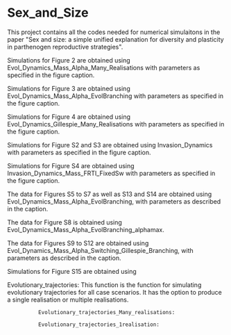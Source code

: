 # Sex_and_Size
This project contains all the codes needed for numerical simulaitons in the paper "Sex and size: a simple unified explanation for diversity and plasticity in parthenogen reproductive strategies".

Simulations for Figure 2 are obtained using Evol_Dynamics_Mass_Alpha_Many_Realisations with parameters as specified in the figure caption.

Simulations for Figure 3 are obtained using Evol_Dynamics_Mass_Alpha_EvolBranching with parameters as specified in the figure caption.

Simulations for Figure 4 are obtained using Evol_Dynamics_Gillespie_Many_Realisations with parameters as specified in the figure caption.

Simulations for Figure S2 and S3 are obtained using Invasion_Dynamics with parameters as specified in the figure caption. 

Simulations for Figure S4 are obtained using Invasion_Dynamics_Mass_FRTI_FixedSw with parameters as specified in the figure caption.

The data for Figures S5 to S7 as well as S13 and S14 are obtained using Evol_Dynamics_Mass_Alpha_EvolBranching, with parameters as described in the caption.

The data for Figure S8 is obtained using Evol_Dynamics_Mass_Alpha_EvolBranching_alphamax.

The data for Figures S9 to S12 are obtained using Evol_Dynamics_Mass_Alpha_Switching_Gillespie_Branching, with parameters as described in the caption.

Simulations for Figure S15 are obtained using 





Evolutionary_trajectories:
This function is the function for simulating evolutionary trajectories for all case scenarios. It has the option to produce a single  realisation or                     multiple realisations.
              
              Evolutionary_trajectories_Many_realisations:
              
              Evolutionary_trajectories_1realisation:
